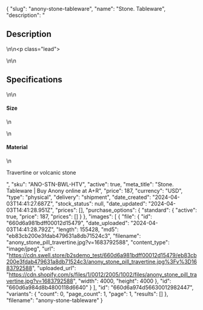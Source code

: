 {
  "slug": "anony-stone-tableware",
  "name": "Stone. Tableware",
  "description": "<h2>Description</h2>\n<!-- split -->\n<p class=\"lead\"> </p>\n<!-- split -->\n<h2>Specifications</h2>\n<!-- split -->\n<h4>Size</h4>\n<p></p>\n<h4>Material</h4>\n<p>Travertine or volcanic stone</p>",
  "sku": "ANO-STN-BWL-HTV",
  "active": true,
  "meta_title": "Stone. Tableware | Buy Anony online at A+R",
  "price": 187,
  "currency": "USD",
  "type": "physical",
  "delivery": "shipment",
  "date_created": "2024-04-03T14:41:27.687Z",
  "stock_status": null,
  "date_updated": "2024-04-03T14:41:28.951Z",
  "prices": [],
  "purchase_options": {
    "standard": {
      "active": true,
      "price": 187,
      "prices": []
    }
  },
  "images": [
    {
      "file": {
        "id": "660d6a981bdff00012d15479",
        "date_uploaded": "2024-04-03T14:41:28.792Z",
        "length": 155428,
        "md5": "eb83cb200e3fdab479631a8db71524c3",
        "filename": "anony_stone_pill_travertine.jpg?v=1683792588",
        "content_type": "image/jpeg",
        "url": "https://cdn.swell.store/b2sdemo_test/660d6a981bdff00012d15479/eb83cb200e3fdab479631a8db71524c3/anony_stone_pill_travertine.jpg%3Fv%3D1683792588",
        "uploaded_url": "https://cdn.shopify.com/s/files/1/0012/2005/1002/files/anony_stone_pill_travertine.jpg?v=1683792588",
        "width": 4000,
        "height": 4000
      },
      "id": "660d6a984d8b4800118d6640"
    }
  ],
  "id": "660d6a974d56630012982447",
  "variants": {
    "count": 0,
    "page_count": 1,
    "page": 1,
    "results": []
  },
  "filename": "anony-stone-tableware"
}